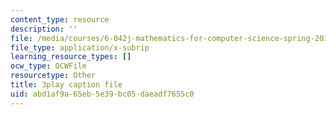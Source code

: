 ```yaml
---
content_type: resource
description: ''
file: /media/courses/6-042j-mathematics-for-computer-science-spring-2015/abd1af9a65eb5e39bc05daeadf7655c0_fV3v6qQ3w4A.vtt
file_type: application/x-subrip
learning_resource_types: []
ocw_type: OCWFile
resourcetype: Other
title: 3play caption file
uid: abd1af9a-65eb-5e39-bc05-daeadf7655c0
---
```

